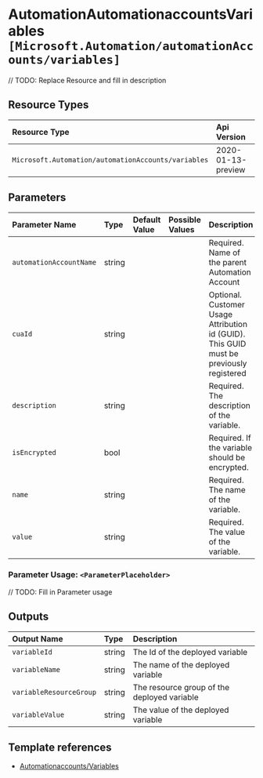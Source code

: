 # AutomationAutomationaccountsVariables `[Microsoft.Automation/automationAccounts/variables]`

// TODO: Replace Resource and fill in description

## Resource Types

| Resource Type | Api Version |
| :-- | :-- |
| `Microsoft.Automation/automationAccounts/variables` | 2020-01-13-preview |

## Parameters

| Parameter Name | Type | Default Value | Possible Values | Description |
| :-- | :-- | :-- | :-- | :-- |
| `automationAccountName` | string |  |  | Required. Name of the parent Automation Account |
| `cuaId` | string |  |  | Optional. Customer Usage Attribution id (GUID). This GUID must be previously registered |
| `description` | string |  |  | Required. The description of the variable. |
| `isEncrypted` | bool |  |  | Required. If the variable should be encrypted. |
| `name` | string |  |  | Required. The name of the variable. |
| `value` | string |  |  | Required. The value of the variable. |

### Parameter Usage: `<ParameterPlaceholder>`

// TODO: Fill in Parameter usage

## Outputs

| Output Name | Type | Description |
| :-- | :-- | :-- |
| `variableId` | string | The Id of the deployed variable |
| `variableName` | string | The name of the deployed variable |
| `variableResourceGroup` | string | The resource group of the deployed variable |
| `variableValue` | string | The value of the deployed variable |

## Template references

- [Automationaccounts/Variables](https://docs.microsoft.com/en-us/azure/templates/Microsoft.Automation/2020-01-13-preview/automationAccounts/variables)
